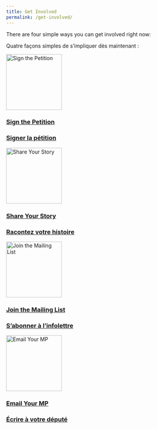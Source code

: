 ```yaml
---
title: Get Involved
permalink: /get-involved/
---
```


<div class="intro">
  <div class="lang-en">
    <p>There are four simple ways you can get involved right now:</p>
  </div>
  <div class="lang-fr">
    <p>Quatre façons simples de s’impliquer dès maintenant&nbsp;:</p>
  </div>
</div>

<div class="cta-grid">
  <a class="cta-card" href="{{ site.petition_url }}" target="_blank" rel="noopener">
    <img src="{{ '/assets/img/sign-petition.png' | relative_url }}" alt="Sign the Petition" width="150" height="150" loading="lazy" decoding="async">
    <div class="lang-en"><h3>Sign the Petition</h3></div>
    <div class="lang-fr"><h3>Signer la pétition</h3></div>
  </a>

  <a class="cta-card" href="{{ '/share-your-story/' | relative_url }}">
    <img src="{{ '/assets/img/share-story.png' | relative_url }}" alt="Share Your Story" width="150" height="150" loading="lazy" decoding="async">
    <div class="lang-en"><h3>Share Your Story</h3></div>
    <div class="lang-fr"><h3>Racontez votre histoire</h3></div>
  </a>

  <a class="cta-card" href="{{ site.mailchimp_url }}" target="_blank" rel="noopener">
    <img src="{{ '/assets/img/join-mail.png' | relative_url }}" alt="Join the Mailing List" width="150" height="150" loading="lazy" decoding="async">
    <div class="lang-en"><h3>Join the Mailing List</h3></div>
    <div class="lang-fr"><h3>S’abonner à l’infolettre</h3></div>
  </a>

  <!-- New: Email Your MP -->
  <a class="cta-card" href="{{ '/email-your-mp/' | relative_url }}">
    <img src="{{ '/assets/img/email-mp.png' | relative_url }}" alt="Email Your MP" width="150" height="150" loading="lazy" decoding="async">
    <div class="lang-en"><h3>Email Your MP</h3></div>
    <div class="lang-fr"><h3>Écrire à votre député</h3></div>
  </a>
</div>
